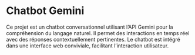 # Chatbot Gemini
Ce projet est un chatbot conversationnel utilisant l’API Gemini pour la compréhension du langage naturel. Il permet des interactions en temps réel avec des réponses contextuellement pertinentes. Le chatbot est intégré dans une interface web conviviale, facilitant l’interaction utilisateur.